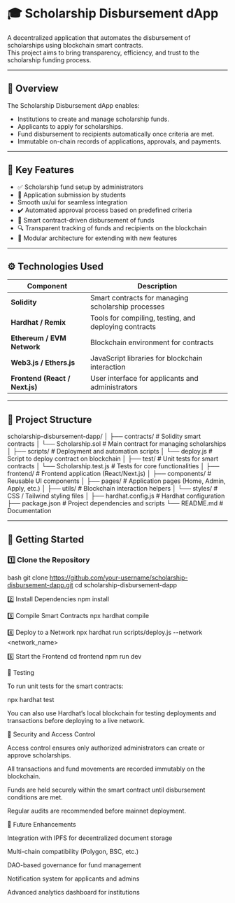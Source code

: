 # 🎓 Scholarship Disbursement dApp

A decentralized application that automates the disbursement of scholarships using blockchain smart contracts.  
This project aims to bring transparency, efficiency, and trust to the scholarship funding process.

---

## 📌 Overview

The Scholarship Disbursement dApp enables:
- Institutions to create and manage scholarship funds.
- Applicants to apply for scholarships.
- Fund disbursement to recipients automatically once criteria are met.
- Immutable on-chain records of applications, approvals, and payments.

---

## 🧠 Key Features

- ✅ Scholarship fund setup by administrators  
- 📝 Application submission by students
- Smooth ux/ui for seamless integration
- ✔️ Automated approval process based on predefined criteria  
- 💸 Smart contract-driven disbursement of funds  
- 🔍 Transparent tracking of funds and recipients on the blockchain  
- 🧩 Modular architecture for extending with new features  

---

## ⚙️ Technologies Used

| Component | Description |
|-----------|-------------|
| **Solidity** | Smart contracts for managing scholarship processes |
| **Hardhat / Remix** | Tools for compiling, testing, and deploying contracts |
| **Ethereum / EVM Network** | Blockchain environment for contracts |
| **Web3.js / Ethers.js** | JavaScript libraries for blockchain interaction |
| **Frontend (React / Next.js)** | User interface for applicants and administrators |

---

## 📂 Project Structure
scholarship-disbursement-dapp/
│
├── contracts/ # Solidity smart contracts
│ └── Scholarship.sol # Main contract for managing scholarships
│
├── scripts/ # Deployment and automation scripts
│ └── deploy.js # Script to deploy contract on blockchain
│
├── test/ # Unit tests for smart contracts
│ └── Scholarship.test.js # Tests for core functionalities
│
├── frontend/ # Frontend application (React/Next.js)
│ ├── components/ # Reusable UI components
│ ├── pages/ # Application pages (Home, Admin, Apply, etc.)
│ ├── utils/ # Blockchain interaction helpers
│ └── styles/ # CSS / Tailwind styling files
│
├── hardhat.config.js # Hardhat configuration
├── package.json # Project dependencies and scripts
└── README.md # Documentation


---

## 🚀 Getting Started

### 1️⃣ Clone the Repository
bash
git clone https://github.com/your-username/scholarship-disbursement-dapp.git
cd scholarship-disbursement-dapp

2️⃣ Install Dependencies
npm install

3️⃣ Compile Smart Contracts
npx hardhat compile

4️⃣ Deploy to a Network
npx hardhat run scripts/deploy.js --network <network_name>

5️⃣ Start the Frontend
cd frontend
npm run dev

🧪 Testing

To run unit tests for the smart contracts:

npx hardhat test


You can also use Hardhat’s local blockchain for testing deployments and transactions before deploying to a live network.

🔐 Security and Access Control

Access control ensures only authorized administrators can create or approve scholarships.

All transactions and fund movements are recorded immutably on the blockchain.

Funds are held securely within the smart contract until disbursement conditions are met.

Regular audits are recommended before mainnet deployment.

🧩 Future Enhancements

Integration with IPFS for decentralized document storage

Multi-chain compatibility (Polygon, BSC, etc.)

DAO-based governance for fund management

Notification system for applicants and admins

Advanced analytics dashboard for institutions

